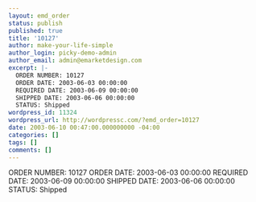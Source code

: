 ```yaml
---
layout: emd_order
status: publish
published: true
title: '10127'
author: make-your-life-simple
author_login: picky-demo-admin
author_email: admin@emarketdesign.com
excerpt: |-
  ORDER NUMBER: 10127
  ORDER DATE: 2003-06-03 00:00:00
  REQUIRED DATE: 2003-06-09 00:00:00
  SHIPPED DATE: 2003-06-06 00:00:00
  STATUS: Shipped
wordpress_id: 11324
wordpress_url: http://wordpressc.com/?emd_order=10127
date: 2003-06-10 00:47:00.000000000 -04:00
categories: []
tags: []
comments: []
---
```

ORDER NUMBER: 10127
ORDER DATE: 2003-06-03 00:00:00
REQUIRED DATE: 2003-06-09 00:00:00
SHIPPED DATE: 2003-06-06 00:00:00
STATUS: Shipped
